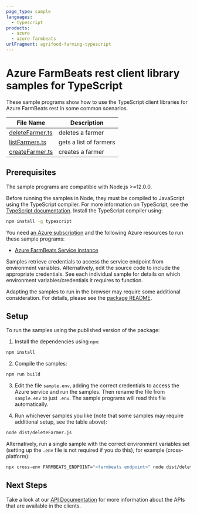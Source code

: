 ```yaml
---
page_type: sample
languages:
  - typescript
products:
  - azure
  - azure-farmbeats
urlFragment: agrifood-farming-typescript
---
```


# Azure FarmBeats rest client library samples for TypeScript

These sample programs show how to use the TypeScript client libraries for Azure FarmBeats rest in some common scenarios.

| **File Name**                   | **Description**        |
| ------------------------------- | ---------------------- |
| [deleteFarmer.ts][deletefarmer] | deletes a farmer       |
| [listFarmers.ts][listfarmers]   | gets a list of farmers |
| [createFarmer.ts][createfarmer] | creates a farmer       |

## Prerequisites

The sample programs are compatible with Node.js >=12.0.0.

Before running the samples in Node, they must be compiled to JavaScript using the TypeScript compiler. For more information on TypeScript, see the [TypeScript documentation][typescript]. Install the TypeScript compiler using:

```bash
npm install -g typescript
```

You need [an Azure subscription][freesub] and the following Azure resources to run these sample programs:

- [Azure FarmBeats Service instance][createinstance_azurefarmbeatsserviceinstance]

Samples retrieve credentials to access the service endpoint from environment variables. Alternatively, edit the source code to include the appropriate credentials. See each individual sample for details on which environment variables/credentials it requires to function.

Adapting the samples to run in the browser may require some additional consideration. For details, please see the [package README][package].

## Setup

To run the samples using the published version of the package:

1. Install the dependencies using `npm`:

```bash
npm install
```

2. Compile the samples:

```bash
npm run build
```

3. Edit the file `sample.env`, adding the correct credentials to access the Azure service and run the samples. Then rename the file from `sample.env` to just `.env`. The sample programs will read this file automatically.

4. Run whichever samples you like (note that some samples may require additional setup, see the table above):

```bash
node dist/deleteFarmer.js
```

Alternatively, run a single sample with the correct environment variables set (setting up the `.env` file is not required if you do this), for example (cross-platform):

```bash
npx cross-env FARMBEATS_ENDPOINT="<farmbeats endpoint>" node dist/deleteFarmer.js
```

## Next Steps

Take a look at our [API Documentation][apiref] for more information about the APIs that are available in the clients.

[deletefarmer]: https://github.com/Azure/azure-sdk-for-js/blob/master/sdk/agrifood/agrifood-farming-rest/samples/v1/typescript/src/deleteFarmer.ts
[listfarmers]: https://github.com/Azure/azure-sdk-for-js/blob/master/sdk/agrifood/agrifood-farming-rest/samples/v1/typescript/src/listFarmers.ts
[createfarmer]: https://github.com/Azure/azure-sdk-for-js/blob/master/sdk/agrifood/agrifood-farming-rest/samples/v1/typescript/src/createFarmer.ts
[apiref]: https://docs.microsoft.com/javascript
[freesub]: https://azure.microsoft.com/free/
[createinstance_azurefarmbeatsserviceinstance]: https://docs.microsoft.com/azure/industry/agriculture/install-azure-farmbeats
[package]: https://github.com/Azure/azure-sdk-for-js/tree/master/sdk/agrifood/agrifood-farming-rest/README.md
[typescript]: https://www.typescriptlang.org/docs/home.html
